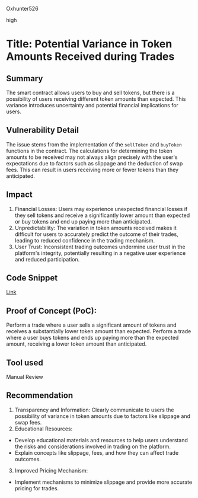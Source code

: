 Oxhunter526

high

# Title: Potential Variance in Token Amounts Received during Trades

## Summary
 The smart contract allows users to buy and sell tokens, but there is a possibility of users receiving different token amounts than expected. This variance introduces uncertainty and potential financial implications for users.
## Vulnerability Detail
The issue stems from the implementation of the `sellToken` and `buyToken` functions in the contract. The calculations for determining the token amounts to be received may not always align precisely with the user's expectations due to factors such as slippage and the deduction of swap fees. This can result in users receiving more or fewer tokens than they anticipated.
## Impact
1. Financial Losses: Users may experience unexpected financial losses if they sell tokens and receive a significantly lower amount than expected or buy tokens and end up paying more than anticipated.
2. Unpredictability: The variation in token amounts received makes it difficult for users to accurately predict the outcome of their trades, leading to reduced confidence in the trading mechanism.
3. User Trust: Inconsistent trading outcomes undermine user trust in the platform's integrity, potentially resulting in a negative user experience and reduced participation.
## Code Snippet
[Link](https://github.com/sherlock-audit/2023-06-dodo/blob/main/new-dodo-v3/contracts/DODOV3MM/D3Pool/D3Trading.sol#L91-L165)
## Proof of Concept (PoC):
Perform a trade where a user sells a significant amount of tokens and receives a substantially lower token amount than expected.
Perform a trade where a user buys tokens and ends up paying more than the expected amount, receiving a lower token amount than anticipated.
## Tool used

Manual Review

## Recommendation
1. Transparency and Information:
Clearly communicate to users the possibility of variance in token amounts due to factors like slippage and swap fees.
2. Educational Resources:
- Develop educational materials and resources to help users understand the risks and considerations involved in trading on the platform.
- Explain concepts like slippage, fees, and how they can affect trade outcomes.
3. Improved Pricing Mechanism:
- Implement mechanisms to minimize slippage and provide more accurate pricing for trades.